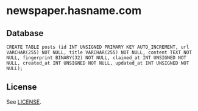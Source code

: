 # newspaper.hasname.com

## Database

    CREATE TABLE posts (id INT UNSIGNED PRIMARY KEY AUTO_INCREMENT, url VARCHAR(255) NOT NULL, title VARCHAR(255) NOT NULL, content TEXT NOT NULL, fingerprint BINARY(32) NOT NULL, claimed_at INT UNSIGNED NOT NULL, created_at INT UNSIGNED NOT NULL, updated_at INT UNSIGNED NOT NULL);

## License

See [LICENSE](LICENSE).
